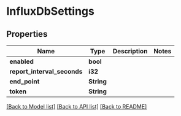 # InfluxDbSettings

## Properties

Name | Type | Description | Notes
------------ | ------------- | ------------- | -------------
**enabled** | **bool** |  | 
**report_interval_seconds** | **i32** |  | 
**end_point** | **String** |  | 
**token** | **String** |  | 

[[Back to Model list]](../README.md#documentation-for-models) [[Back to API list]](../README.md#documentation-for-api-endpoints) [[Back to README]](../README.md)


